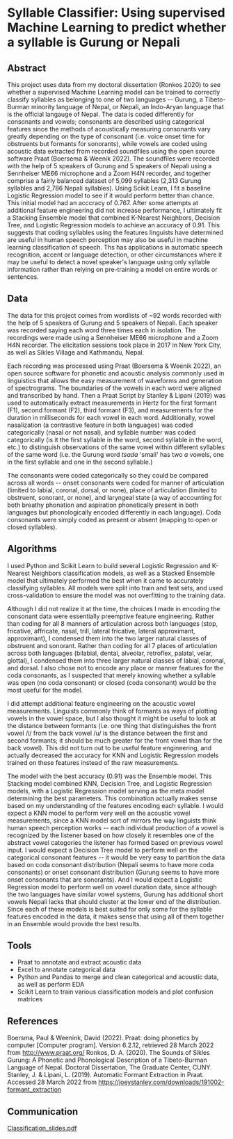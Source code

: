 # Syllable Classifier: Using supervised Machine Learning to predict whether a syllable is Gurung or Nepali

## Abstract
This project uses data from my doctoral dissertation (Ronkos 2020) to see whether a supervised Machine Learning model can be trained to correctly classify syllables as belonging to one of two languages -- Gurung, a Tibeto-Burman minority language of Nepal, or Nepali, an Indo-Aryan language that is the official langauge of Nepal. The data is coded differently for consonants and vowels; consonants are described using categorical features since the methods of acoustically measuring consonants vary greatly depending on the type of consonant (i.e. voice onset time for obstruents but formants for sonorants), while vowels are coded using acoustic data extracted from recorded soundfiles using the open source software Praat (Boersema & Weenik 2022). The soundfiles were recorded with the help of 5 speakers of Gurung and 5 speakers of Nepali using a Sennheiser ME66 microphone and a Zoom H4N recorder, and together comprise a fairly balanced dataset of 5,099 syllables (2,313 Gurung syllables and 2,786 Nepali syllables). Using Scikit Learn, I fit a baseline Logistic Regression model to see if it would perform better than chance. This initial model had an acccracy of 0.767. After some attempts at additional feature engineering did not increase performance, I ultimately fit a Stacking Ensemble model that combined K-Nearest Neighbors, Decision Tree, and Logistic Regression models to achieve an accuracy of 0.91. This suggests that coding syllables using the features linguists have determined are useful in human speech perception may also be useful in machine learning classification of speech. Ths has applications in automatic speech recognition, accent or language detection, or other circumstances where it may be useful to detect a novel speaker's language using only syllable information rather than relying on pre-training a model on entire words or sentences.

## Data
The data for this project comes from wordlists of ~92 words recorded with the help of 5 speakers of Gurung and 5 speakers of Nepali. Each speaker was recorded saying each word three times each in isolation. The recordings were made using a Sennheiser ME66 microphone and a Zoom H4N recorder. The elicitation sessions took place in 2017 in New York City, as well as Sikles Village and Kathmandu, Nepal. 

Each recording was processed using Praat (Boersema & Weenik 2022), an open source software for phonetic and acoustic analysis commonly used in linguistics that allows the easy measurement of waveforms and generation of spectrograms. The boundaries of the vowels in each word were aligned and transcribed by hand. Then a Praat Script by Stanley & Lipani (2019) was used to automatically extract measurements in Hertz for the first formant (F1), second formant (F2), third formant (F3), and measurements for the duration in milliseconds for each vowel in each word. Additionally, vowel nasalization (a contrastive feature in both languages) was coded categorically (nasal or not nasal), and syllable number was coded categorically (is it the first syllable in the word, second syllable in the word, etc.) to distinguish observations of the same vowel within different syllables of the same word (i.e. the Gurung word _tsada_ 'small' has two _a_ vowels, one in the first syllable and one in the second syllable.)

The consonants were coded categorically so they could be compared across all words -- onset consonants were coded for manner of articulation (limited to labial, coronal, dorsal, or none), place of articulation (limited to obstruent, sonorant, or none), and laryngeal state (a way of accounting for both breathy phonation and aspiration phonetically present in both languages but phonologically encoded differently in each language). Coda consonants were simply coded as present or absent (mapping to open or closed syllables). 

## Algorithms
I used Python and Scikit Learn to build several Logistic Regression and K-Nearest Neighbors classification models, as well as a Stacked Ensemble model that ultimately performed the best when it came to accurately classifying syllables. All models were split into train and test sets, and used cross-validation to ensure the model was not overfitting to the training data.

Although I did not realize it at the time, the choices I made in encoding the consonant data were essentially preemptive feature engineering. Rather than coding for all 8 manners of articulation across both languages (stop, fricative, affricate, nasal, trill, lateral fricative, lateral approximant, approximant), I condensed them into the two larger natural classes of obstruent and sonorant. Rather than coding for all 7 places of articulation across both languages (bilabial, dental, alveolar, retroflex, palatal, velar, glottal), I condensed them into three larger natural classes of labial, coronal, and dorsal. I also chose not to encode any place or manner features for the coda consonants, as I suspected that merely knowing whether a syllable was open (no coda consonant) or closed (coda consonant) would be the most useful for the model.

I did attempt additional feature engineering on the acoustic vowel measurements. Linguists commonly think of formants as ways of plotting vowels in the vowel space, but I also thought it might be useful to look at the distance between formants (i.e. one thing that distinguishes the front vowel /i/ from the back vowel /u/ is the distance between the first and second formants; it should be much greater for the front vowel than for the back vowel). This did not turn out to be useful feature engineering, and actually decreased the accuracy for KNN and Logistic Regression models trained on these features instead of the raw measurements.

The model with the best accuracy (0.91) was the Ensemble model. This Stacking model combined KNN, Decision Tree, and Logistic Regression models, with a Logistic Regression model serving as the meta model determining the best parameters. This combination actually makes sense based on my understanding of the features encoding each syllable. I would expect a KNN model to perform very well on the acoustic vowel measurements, since a KNN model sort of mirrors the way linguists think human speech perception works -- each individual production of a vowel is recognized by the listener based on how closely it resembles one of the abstract vowel categories the listener has formed based on previous vowel input. I would expect a Decision Tree model to perform well on the categorical consonant features -- it would be very easy to partition the data based on coda consonant distribution (Nepali seems to have more coda consonants) or onset consonant distribution (Gurung seems to have more onset consonants that are sonorants). And I would expect a Logistic Regression model to perform well on vowel duration data, since although the two languages have similar vowel systems, Gurung has additional short vowels Nepali lacks that should cluster at the lower end of the distribution. Since each of these models is best suited for only some for the syllable features encoded in the data, it makes sense that using all of them together in an Ensemble would provide the best results.
  
## Tools
  - Praat to annotate and extract acoustic data
  - Excel to annotate categorical data
  - Python and Pandas to merge and clean categorical and acoustic data, as well as perform EDA
  - Scikit Learn to train various classification models and plot confusion matrices

## References
Boersma, Paul & Weenink, David (2022). Praat: doing phonetics by computer [Computer program]. Version 6.2.12, retrieved 28 March 2022 from http://www.praat.org/
Ronkos, D. A. (2020). The Sounds of Sikles Gurung: A Phonetic and Phonological Description of a Tibeto-Burman Language of Nepal. Doctoral Dissertation, The Graduate Center, CUNY.
Stanley, J. & Lipani, L. (2019). Automatic Formant Extraction in Praat. Accessed 28 March 2022 from https://joeystanley.com/downloads/191002-formant_extraction
  
## Communication
  [Classification_slides.pdf](https://github.com/dr-dronkos/Classifying-Syllables-Classification-Metis/files/8518107/Classification_slides.pdf)

